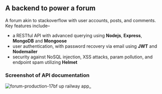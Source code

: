 ## **A backend to power a forum**
A forum akin to stackoverflow with user accounts, posts, and comments. Key features include–
* a RESTful API with advanced querying using **Nodejs**, **Express**, **MongoDB** and **Mongoose**
* user authentication, with password recovery via email using **JWT** and **Nodemailer** 
* security against NoSQL injection, XSS attacks, param pollution, and endpoint spam utilizing **Helmet** 

### Screenshot of API documentation
![forum-production-17bf up railway app_](https://user-images.githubusercontent.com/46104507/211427855-03ec2998-4b49-4509-8f9d-7df397630b1c.png)
